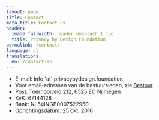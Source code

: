 ```yaml
---
layout: page
title: Contact
meta_title: Contact us
header:
  image_fullwidth: header_unsplash_1.jpg
  title: Privacy by Design Foundation
permalink: /contact/
language: nl
translations:
  en: /contact-en
---
```


 * E-mail: info 'at' privacybydesign.foundation
 * Voor email-adressen van de bestuursleden, zie [Bestuur](/bestuur)
 * Post: Toernooiveld 212, 6525 EC Nijmegen
 * KvK: 67144128
 * Bank: NL54INGB0007522950
 * Oprichtingsdatum: 25 okt. 2016
